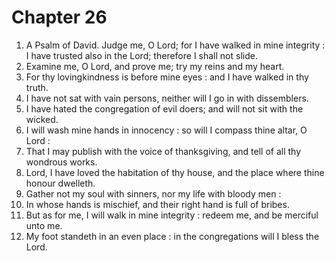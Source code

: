 # Chapter 26

1. A Psalm of David. Judge me, O Lord; for I have walked in mine integrity : I have trusted also in the Lord; therefore I shall not slide.
2. Examine me, O Lord, and prove me; try my reins and my heart.
3. For thy lovingkindness is before mine eyes : and I have walked in thy truth.
4. I have not sat with vain persons, neither will I go in with dissemblers.
5. I have hated the congregation of evil doers; and will not sit with the wicked.
6. I will wash mine hands in innocency : so will I compass thine altar, O Lord :
7. That I may publish with the voice of thanksgiving, and tell of all thy wondrous works.
8. Lord, I have loved the habitation of thy house, and the place where thine honour dwelleth.
9. Gather not my soul with sinners, nor my life with bloody men :
10. In whose hands is mischief, and their right hand is full of bribes.
11. But as for me, I will walk in mine integrity : redeem me, and be merciful unto me.
12. My foot standeth in an even place : in the congregations will I bless the Lord.

